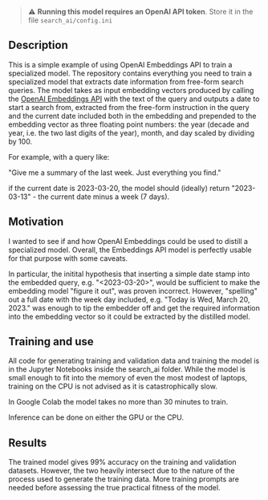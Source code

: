 > :warning: **Running this model requires an OpenAI API token**. Store it in the file `search_ai/config.ini`

## Description

This is a simple example of using OpenAI Embeddings API to train a specialized model. The repository contains everything you need 
to train a specialized model that extracts date information from free-form search queries. The model takes as input embedding vectors produced
by calling the [OpenAI Embeddings API](https://platform.openai.com/docs/guides/embeddings) with the text of the query and outputs a date to start a
search from, extracted from the free-form instruction in the query and the current date included both in the embedding and prepended to the embedding
vector as three floating point numbers: the year (decade and year, i.e. the two last digits of the year), month, and day scaled by dividing by 100.

For example, with a query like:

  "Give me a summary of the last week. Just everything you find."
  
if the current date is 2023-03-20, the model should (ideally) return "2023-03-13" - the current date minus a week (7 days).

## Motivation

I wanted to see if and how OpenAI Embeddings could be used to distill a specialized model. Overall, the Embeddings API model is perfectly usable
for that purpose with some caveats.

In particular, the initital hypothesis
that inserting a simple date stamp into the embedded query, e.g. "<2023-03-20>", would be sufficient to make the embedding model "figure it out", was
proven incorrect. However, "spelling" out a full date with the week day included, e.g. "Today is Wed, March 20, 2023." was enough to tip the embedder
off and get the required information into the embedding vector so it could be extracted by the distilled model.

## Training and use

All code for generating training and validation data and training the model is in the Jupyter Notebooks inside the search_ai folder.
While the model is small enough to fit into the memory of even the most modest of laptops, training on the CPU is not advised as it is 
catastrophically slow.

In Google Colab the model takes no more than 30 minutes to train.

Inference can be done on either the GPU or the CPU.

## Results

The trained model gives 99% accuracy on the training and validation datasets. However, the two heavily intersect due to the nature of the process
used to generate the training data. More training prompts are needed before assessing the true practical fitness of the model.
